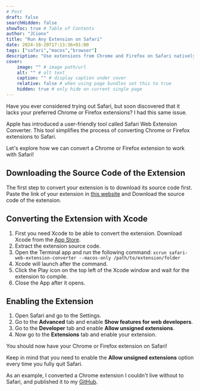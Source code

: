```yaml
---
# Post
draft: false
searchHidden: false
showToc: true # Table of Contents
author: "JCionx"
title: "Run Any Extension on Safari"
date: 2024-10-20T17:13:36+01:00
tags: ["safari","macos","browser"]
description: "Use extensions from Chrome and Firefox on Safari natively."
cover:
    image: "" # image path/url
    alt: "" # alt text
    caption: "" # display caption under cover
    relative: false # when using page bundles set this to true
    hidden: true # only hide on current single page
---
```


Have you ever considered trying out Safari, but soon discovered that it lacks your preferred Chrome or Firefox extensions? I had this same issue.

Apple has introduced a user-friendly tool called Safari Web Extension Converter. This tool simplifies the process of converting Chrome or Firefox extensions to Safari.

Let's explore how we can convert a Chrome or Firefox extension to work with Safari!

## Downloading the Source Code of the Extension

The first step to convert your extension is to download its source code first.  
Paste the link of your extension in [this website](https://robwu.nl/crxviewer/) and Download the source code of the extension.

## Converting the Extension with Xcode

1. First you need Xcode to be able to convert the extension. Download Xcode from the [App Store](https://apps.apple.com/us/app/xcode/id497799835?mt=12/).
2. Extract the extension source code.
3. Open the Terminal app and run the following command: `xcrun safari-web-extension-converter --macos-only /path/to/extension/folder`
4. Xcode will launch after the command.
5. Click the Play icon on the top left of the Xcode window and wait for the extension to compile.
6. Close the App after it opens.

## Enabling the Extension

1. Open Safari and go to the Settings.
2. Go to the **Advanced** tab and enable **Show features for web developers**.
3. Go to the **Developer** tab and enable **Allow unsigned extensions**.
4. Now go to the **Extensions** tab and enable your extension.

You should now have your Chrome or Firefox extension on Safari!

Keep in mind that you need to enable the **Allow unsigned extensions** option every time you fully quit Safari.

As an example, I converted a Chrome extension I couldn't live without to Safari, and published it to my [GitHub](https://github.com/JCionx).
